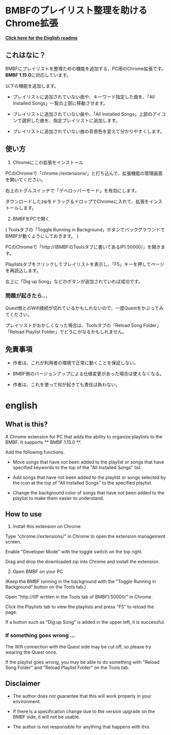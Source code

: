 BMBFのプレイリスト整理を助けるChrome拡張
==========================================================================================

**[Click here for the English readme](#english)**

これはなに？
------------------------------

BMBFにプレイリストを整理ための機能を追加する、PC用のChrome拡張です。**BMBF 1.15.0**に対応しています。

以下の機能を追加します。

- プレイリストに追加されていない曲や、キーワード指定した曲を、「All Installed Songs」一覧の上部に移動させます。

- プレイリストに追加されていない曲や、「All Installed Songs」上部のアイコンで選択した曲を、指定プレイリストに追加します。

- プレイリストに追加されていない曲の背景色を変えて分かりやすくします。


使い方
------------------------------

1. Chromeにこの拡張をインストール

PCのChromeで「chrome://extensions/」と打ち込んで、拡張機能の管理画面を開いてください。

右上のトグルスイッチで「デベロッパーモード」を有効にします。

ダウンロードしたzipをドラッグ＆ドロップでChromeに入れて、拡張をインストールします。

2. BMBFをPCで開く

( Toolsタブの「Toggle Running in Background」ボタンでバックグラウンドでBMBFが動くようにしておきます。 )

PCのChromeで「http://(BMBFのToolsタブに書いてあるIP):50000/」を開きます。

Playlistsタブをクリックしてプレイリストを表示し、「F5」キーを押してページを再読込します。

左上に「Dig up Song」などのボタンが追加されていれば成功です。


### 問題が起きたら…

Quest側とのWifi接続が切れているかもしれないので、一度Questをかぶってみてください。

プレイリストがおかしくなった場合は、Toolsタブの「Reload Song Folder」「Reload Playlist Folder」でどうにかなるかもしれません。


免責事項
------------------------------

- 作者は、これが利用者の環境で正常に動くことを保証しない。

- BMBF側のバージョンアップによる仕様変更があった場合は使えなくなる。

- 作者は、これを使って何が起きても責任は負わない。



# english

What is this?
------------------------------

A Chrome extension for PC that adds the ability to organize playlists to the BMBF. It supports ** BMBF 1.15.0 **.

Add the following functions.

- Move songs that have not been added to the playlist or songs that have specified keywords to the top of the "All Installed Songs" list.

- Add songs that have not been added to the playlist or songs selected by the icon at the top of "All Installed Songs" to the specified playlist.

- Change the background color of songs that have not been added to the playlist to make them easier to understand.

How to use
------------------------------

1. Install this extension on Chrome

Type "chrome://extensions/" in Chrome to open the extension management screen.

Enable "Developer Mode" with the toggle switch on the top right.

Drag and drop the downloaded zip into Chrome and install the extension.

2. Open BMBF on your PC

(Keep the BMBF running in the background with the "Toggle Running in Background" button on the Tools tab.)

Open "http://(IP written in the Tools tab of BMBF):50000/" in Chrome.

Click the Playlists tab to view the playlists and press "F5" to reload the page.

If a button such as "Dig up Song" is added in the upper left, it is successful.


### If something goes wrong ...

The Wifi connection with the Quest side may be cut off, so please try wearing the Quest once.

If the playlist goes wrong, you may be able to do something with "Reload Song Folder" and "Reload Playlist Folder" on the Tools tab.


Disclaimer
------------------------------

- The author does not guarantee that this will work properly in your environment.

- If there is a specification change due to the version upgrade on the BMBF side, it will not be usable.

- The author is not responsible for anything that happens with this.

